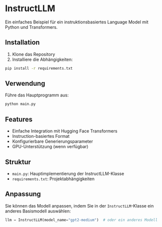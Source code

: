 # InstructLLM

Ein einfaches Beispiel für ein instruktionsbasiertes Language Model mit Python und Transformers.

## Installation

1. Klone das Repository
2. Installiere die Abhängigkeiten:
```bash
pip install -r requirements.txt
```

## Verwendung

Führe das Hauptprogramm aus:
```bash
python main.py
```

## Features

- Einfache Integration mit Hugging Face Transformers
- Instruction-basiertes Format
- Konfigurierbare Generierungsparameter
- GPU-Unterstützung (wenn verfügbar)

## Struktur

- `main.py`: Hauptimplementierung der InstructLLM-Klasse
- `requirements.txt`: Projektabhängigkeiten

## Anpassung

Sie können das Modell anpassen, indem Sie in der `InstructLLM`-Klasse ein anderes Basismodell auswählen:

```python
llm = InstructLLM(model_name="gpt2-medium")  # oder ein anderes Modell
